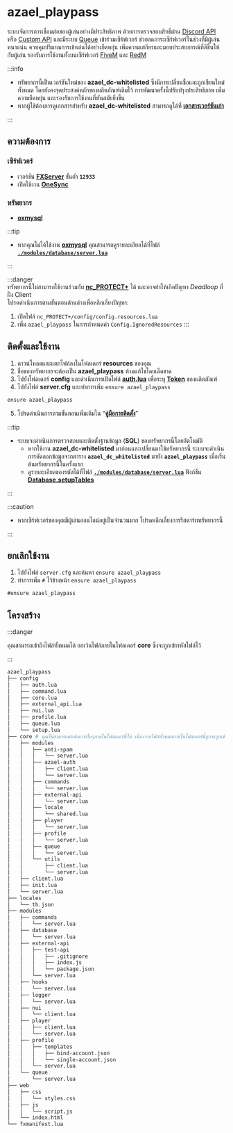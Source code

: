 # azael_playpass

ระบบจัดการการเชื่อมต่อของผู้เล่นอย่างมีประสิทธิภาพ ด้วยการตรวจสอบสิทธิ์ผ่าน [Discord API](./config/external_api.md#discord) หรือ [Custom API](./config/external_api.md#custom) และมีระบบ [Queue](./config/queue.md) เข้าร่วมเซิร์ฟเวอร์ ช่วยลดภาระเซิร์ฟเวอร์ในช่วงที่มีผู้เล่นหนาแน่น ควบคุมปริมาณการเข้าเล่นได้อย่างยืดหยุ่น เพิ่มความเสถียรและมอบประสบการณ์ที่ดีขึ้นให้กับผู้เล่น รองรับการใช้งานทั้งบนเซิร์ฟเวอร์ [FiveM](https://fivem.net/) และ [RedM](https://redm.net/)

:::info

- ทรัพยากรนี้เป็นเวอร์ชันใหม่ของ **azael_dc-whitelisted** ซึ่งมีการเปลี่ยนชื่อและถูกเขียนใหม่ทั้งหมด โดยยังคงจุดประสงค์หลักของผลิตภัณฑ์เดิมไว้ การพัฒนาครั้งนี้ปรับปรุงประสิทธิภาพ เพิ่มความยืดหยุ่น และรองรับการใช้งานที่ทันสมัยยิ่งขึ้น
- หากผู้ใช้ต้องการดูเอกสารสำหรับ **azael_dc-whitelisted** สามารถดูได้ที่ [**เอกสารเวอร์ชันเก่า**](https://docs-old.azael.dev/docs/azael_dc-whitelisted)

:::

## ความต้องการ

### เซิร์ฟเวอร์

- เวอร์ชัน [**FXServer**](https://runtime.fivem.net/artifacts/fivem/build_server_windows/master) ขั้นต่ำ **`12933`**
- เปิดใช้งาน [**OneSync**](https://docs.fivem.net/docs/scripting-reference/onesync)

### ทรัพยากร

- [**oxmysql**](https://github.com/CommunityOx/oxmysql)

:::tip

- หากคุณไม่ได้ใช้งาน [**oxmysql**](https://github.com/CommunityOx/oxmysql) คุณสามารถดูรายละเอียดได้ที่ไฟล์ [**`./modules/database/server.lua`**](./modules/database/server.md)

:::

:::danger  
ทรัพยากรนี้ไม่สามารถใช้งานร่วมกับ [**nc_PROTECT+**](https://fivem.nc-developer.com/product/62517d4c2d7b0) ได้ และอาจทำให้เกิดปัญหา *Deadloop* ที่ฝั่ง Client  
โปรดดำเนินการตามขั้นตอนด้านล่างเพื่อหลีกเลี่ยงปัญหา:
1. เปิดไฟล์ `nc_PROTECT+/config/config.resources.lua`  
2. เพิ่ม `azael_playpass` ในการกำหนดค่า `Config.IgnoredResources`
:::

## ติดตั้งและใช้งาน

1. ดาวน์โหลดและแตกไฟล์ลงในโฟลเดอร์ **resources** ของคุณ
2. ชื่อของทรัพยากรจะต้องเป็น **azael_playpass** ห้ามแก้ไขโดยเด็ดขาด
3. ไปยังโฟลเดอร์ **config** และดำเนินการเปิดไฟล์ [**auth.lua**](./config/auth.md) เพื่อระบุ [**Token**](./config/auth.md#producttoken) ของผลิตภัณฑ์
4. ไปยังไฟล์ **server.cfg** และทำการเพิ่ม `ensure azael_playpass`

```diff title="server.cfg"
ensure azael_playpass
```

5. โปรดดำเนินการตามขั้นตอนเพิ่มเติมใน “[**คู่มือการติดตั้ง**](./tutorials.md#installation)”

:::tip

- ระบบจะดำเนินการตรวจสอบและติดตั้งฐานข้อมูล (**SQL**) ของทรัพยากรนี้โดยอัตโนมัติ
    - หากใช้งาน **azael_dc-whitelisted** มาก่อนและเปลี่ยนมาใช้ทรัพยากรนี้ ระบบจะดำเนินการคัดลอกข้อมูลจากตาราง **`azael_dc_whitelisted`** มายัง **`azael_playpass`** เมื่อเริ่มต้นทรัพยากรนี้ในครั้งแรก
    - ดูรายละเอียดของรหัสได้ที่ไฟล์ [**`./modules/database/server.lua`**](./modules/database/server.md) ฟังก์ชัน [**Database.setupTables**](./modules/database/server.md#setuptables)

:::

:::caution

- หากเซิร์ฟเวอร์ของคุณมีผู้เล่นออนไลน์อยู่เป็นจำนวนมาก โปรดหลีกเลี่ยงการรีสตาร์ททรัพยากรนี้

:::

## ยกเลิกใช้งาน

1. ไปยังไฟล์ `server.cfg` และค้นหา `ensure azael_playpass`
2. ทำการเพิ่ม `#` ไว้ข้างหน้า `ensure azael_playpass`

```diff title="server.cfg"
#ensure azael_playpass
```

## โครงสร้าง

:::danger

คุณสามารถเข้าถึงไฟล์ทั้งหมดได้ ยกเว้นไฟล์ภายในโฟลเดอร์ **core** ซึ่งจะถูกเข้ารหัสไฟล์ไว้

:::

```bash
azael_playpass
├── config
│   ├── auth.lua
│   ├── command.lua
│   ├── core.lua
│   ├── external_api.lua
│   ├── nui.lua
│   ├── profile.lua
│   ├── queue.lua
│   └── setup.lua
├── core # คุณไม่สามารถดำเนินการใดๆภายในโฟลเดอร์นี้ได้ เนื่องจากไฟล์ทั้งหมดภายในโฟลเดอร์นี้ถูกจะถูกเข้ารหัสไว้
│   ├── modules
│   │   ├── anti-spam
│   │   │   └── server.lua
│   │   ├── azael-auth
│   │   │   ├── client.lua
│   │   │   └── server.lua
│   │   ├── commands
│   │   │   └── server.lua
│   │   ├── external-api
│   │   │   └── server.lua
│   │   ├── locale
│   │   │   └── shared.lua
│   │   ├── player
│   │   │   └── server.lua
│   │   ├── profile
│   │   │   └── server.lua
│   │   ├── queue
│   │   │   └── server.lua
│   │   └── utils
│   │       ├── client.lua
│   │       └── server.lua
│   ├── client.lua
│   ├── init.lua
│   └── server.lua
├── locales
│   └── th.json
├── modules
│   ├── commands
│   │   └── server.lua
│   ├── database
│   │   └── server.lua
│   ├── external-api
│   │   ├── test-api
│   │   │   ├── .gitignore
│   │   │   ├── index.js
│   │   │   └── package.json
│   │   └── server.lua
│   ├── hooks
│   │   └── server.lua
│   ├── logger
│   │   └── server.lua
│   ├── nui
│   │   └── client.lua
│   ├── player
│   │   ├── client.lua
│   │   └── server.lua
│   ├── profile
│   │   ├── templates
│   │   │   ├── bind-account.json
│   │   │   └── single-account.json
│   │   └── server.lua
│   └── queue
│       └── server.lua
├── web
│   ├── css
│   │   └── styles.css
│   ├── js
│   │   └── script.js
│   └── index.html
└── fxmanifest.lua
```
